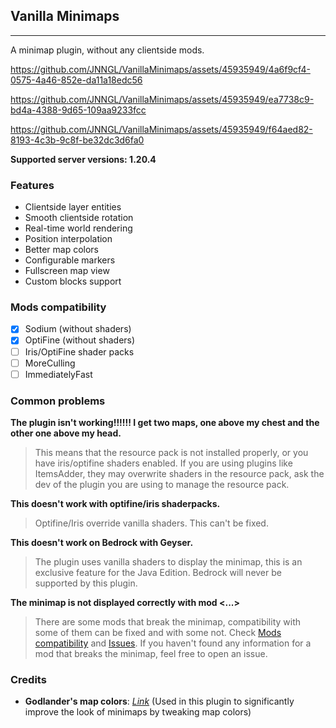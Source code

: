 ## Vanilla Minimaps

-----

A minimap plugin, without any clientside mods.

https://github.com/JNNGL/VanillaMinimaps/assets/45935949/4a6f9cf4-0575-4a46-852e-da11a18edc56

https://github.com/JNNGL/VanillaMinimaps/assets/45935949/ea7738c9-bd4a-4388-9d65-109aa9233fcc

https://github.com/JNNGL/VanillaMinimaps/assets/45935949/f64aed82-8193-4c3b-9c8f-be32dc3d6fa0

**Supported server versions: 1.20.4**

### Features

- Clientside layer entities
- Smooth clientside rotation
- Real-time world rendering
- Position interpolation
- Better map colors
- Configurable markers
- Fullscreen map view
- Custom blocks support

### Mods compatibility

- [x] Sodium (without shaders)
- [x] OptiFine (without shaders)
- [ ] Iris/OptiFine shader packs
- [ ] MoreCulling
- [ ] ImmediatelyFast

### Common problems

**The plugin isn't working!!!!!! I get two maps, one above my chest and the other one above my head.**
> This means that the resource pack is not installed properly, or you have iris/optifine shaders enabled. 
> If you are using plugins like ItemsAdder, they may overwrite shaders in the resource pack, 
> ask the dev of the plugin you are using to manage the resource pack.

**This doesn't work with optifine/iris shaderpacks.**
> Optifine/Iris override vanilla shaders. This can't be fixed.

**This doesn't work on Bedrock with Geyser.**
> The plugin uses vanilla shaders to display the minimap, this is an exclusive feature for the Java Edition. 
> Bedrock will never be supported by this plugin.

**The minimap is not displayed correctly with mod <...>**
> There are some mods that break the minimap, compatibility with some of them can be fixed and with some not. 
> Check [Mods compatibility](https://github.com/JNNGL/VanillaMinimaps?tab=readme-ov-file#mods-compatibility) 
> and [Issues](https://github.com/JNNGL/VanillaMinimaps/issues). If you haven't found any information for a mod 
> that breaks the minimap, feel free to open an issue.

### Credits

- **Godlander's map colors**: [*Link*](https://github.com/Godlander/vpp/blob/main/assets/minecraft/shaders/core/render/text.fsh) (Used in this plugin to significantly improve the look of minimaps by tweaking map colors)
